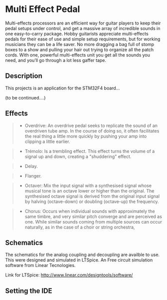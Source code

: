 Multi Effect Pedal
===================

Multi-effects processors are an efficient way for guitar players to keep their pedal setups under control, and get a massive array of incredible sounds in one easy-to-carry package. Hobby guitarists appreciate multi-effects pedals for their ease of use and simple setup requirements, but for working musicians they can be a life saver. No more dragging a bag full of stomp boxes to a show and pulling your hair out trying to organize all the patch cords. With one, powerful multi-effects unit you get all the sounds you need, and you’ll go through a lot less gaffer tape.


Description
----------
This projects is an application for the STM32F4 board...

(to be continued....)

Effects
----------
  >- Overdrive: An overdrive pedal seeks to replicate the sound of an overdriven tube amp. In the course of doing so, it often facilitates the real thing a little more quickly by pushing your amp into clipping a little earlier.
  
  >- Trémolo:  Is a trembling effect. This effect turns the volume of a signal up and down, creating a "shuddering" effect.
  
  >- Delay.
  
  >- Flanger.
  
  >- Octaver: Mix the input signal with a synthesised signal whose musical tone is an octave lower or higher than the original. The synthesised octave signal is derived from the original input signal by halving (octave-down) or doubling (octave-up) the frequency. 
  
  >- Chorus: Occurs when individual sounds with approximately the same timbre, and very similar pitch converge and are perceived as one. While similar sounds coming from multiple sources can occur naturally, as in the case of a choir or string orchestra,


Schematics
----------
The schematics for the analog coupling and decoupling are availble to use. This were designed and simulated in LTSpice. An Free circuit simulation software from Linear Tecnologies.

Link for LTSpice:
http://www.linear.com/designtools/software/




Setting the IDE
----------
